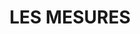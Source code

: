 ---
layout: test
title:  "LES MESURES"
coordinates:
  - group1:
        - [1.460927749286807, 42.358069999341488]
        - [1.460956939628262, 42.358075156825308]
        - [1.460962532888699, 42.358059892747669]
        - [1.460932922924401, 42.358055474251337]
        - [1.460927749286807, 42.358069999341488]
  - group2:
        - [1.46101793345406, 42.358085357929582]
        - [1.461048328192767, 42.358090531559839]
        - [1.461055366513293, 42.358073648713855]
        - [1.461024161593787, 42.358068762056412]
        - [1.46101793345406, 42.358085357929582]
---